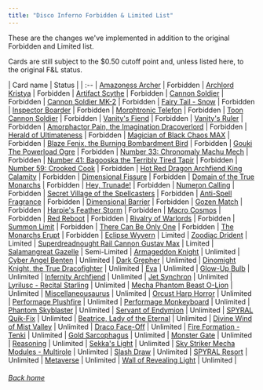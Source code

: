 ```yaml
---
title: "Disco Inferno Forbidden & Limited List"
---
```


These are the changes we've implemented in addition to the original Forbidden and Limited list.

Cards are still subject to the $0.50 cutoff point and, unless listed here, to the original F&L status.

| Card name | Status |
| :-- |
[Amazoness Archer](https://db.ygoprodeck.com/card/?search=Amazoness%20Archer) | Forbidden |
[Archlord Kristya](https://db.ygoprodeck.com/card/?search=Archlord%20Kristya) | Forbidden |
[Artifact Scythe](https://db.ygoprodeck.com/card/?search=Artifact%20Scythe) | Forbidden |
[Cannon Soldier](https://db.ygoprodeck.com/card/?search=Cannon%20Soldier) | Forbidden |
[Cannon Soldier MK-2](https://db.ygoprodeck.com/card/?search=Cannon%20Soldier%20MK-2) | Forbidden |
[Fairy Tail - Snow](https://db.ygoprodeck.com/card/?search=Fairy%20Tail%20-%20Snow) | Forbidden |
[Inspector Boarder](https://db.ygoprodeck.com/card/?search=Inspector%20Boarder) | Forbidden |
[Morphtronic Telefon](https://db.ygoprodeck.com/card/?search=Morphtronic%20Telefon) | Forbidden |
[Toon Cannon Soldier](https://db.ygoprodeck.com/card/?search=Toon%20Cannon%20Soldier) | Forbidden |
[Vanity's Fiend](https://db.ygoprodeck.com/card/?search=Vanity's%20Fiend) | Forbidden |
[Vanity's Ruler](https://db.ygoprodeck.com/card/?search=Vanity's%20Ruler) | Forbidden |
[Amorphactor Pain, the Imagination Dracoverlord](https://db.ygoprodeck.com/card/?search=Amorphactor%20Pain,%20the%20Imagination%20Dracoverlord) | Forbidden |
[Herald of Ultimateness](https://db.ygoprodeck.com/card/?search=Herald%20of%20Ultimateness) | Forbidden |
[Magician of Black Chaos MAX](https://db.ygoprodeck.com/card/?search=Magician%20of%20Black%20Chaos%20MAX) | Forbidden |
[Blaze Fenix, the Burning Bombardment Bird](https://db.ygoprodeck.com/card/?search=Blaze%20Fenix,%20the%20Burning%20Bombardment%20Bird) | Forbidden |
[Gouki The Powerload Ogre](https://db.ygoprodeck.com/card/?search=Gouki%20The%20Powerload%20Ogre) | Forbidden |
[Number 33: Chronomaly Machu Mech](https://db.ygoprodeck.com/card/?search=Number%2033:%20Chronomaly%20Machu%20Mech) | Forbidden |
[Number 41: Bagooska the Terribly Tired Tapir](https://db.ygoprodeck.com/card/?search=Number%2041:%20Bagooska%20the%20Terribly%20Tired%20Tapir) | Forbidden |
[Number 59: Crooked Cook](https://db.ygoprodeck.com/card/?search=Number%2059:%20Crooked%20Cook) | Forbidden |
[Hot Red Dragon Archfiend King Calamity](https://db.ygoprodeck.com/card/?search=Hot%20Red%20Dragon%20Archfiend%20King%20Calamity) | Forbidden |
[Dimensional Fissure](https://db.ygoprodeck.com/card/?search=Dimensional%20Fissure) | Forbidden |
[Domain of the True Monarchs](https://db.ygoprodeck.com/card/?search=Domain%20of%20the%20True%20Monarchs) | Forbidden |
[Hey, Trunade!](https://db.ygoprodeck.com/card/?search=Hey,%20Trunade!) | Forbidden |
[Numeron Calling](https://db.ygoprodeck.com/card/?search=Numeron%20Calling) | Forbidden |
[Secret Village of the Spellcasters](https://db.ygoprodeck.com/card/?search=Secret%20Village%20of%20the%20Spellcasters) | Forbidden |
[Anti-Spell Fragrance](https://db.ygoprodeck.com/card/?search=Anti-Spell%20Fragrance) | Forbidden |
[Dimensional Barrier](https://db.ygoprodeck.com/card/?search=Dimensional%20Barrier) | Forbidden |
[Gozen Match](https://db.ygoprodeck.com/card/?search=Gozen%20Match) | Forbidden |
[Harpie's Feather Storm](https://db.ygoprodeck.com/card/?search=Harpie's%20Feather%20Storm) | Forbidden |
[Macro Cosmos](https://db.ygoprodeck.com/card/?search=Macro%20Cosmos) | Forbidden |
[Red Reboot](https://db.ygoprodeck.com/card/?search=Red%20Reboot) | Forbidden |
[Rivalry of Warlords](https://db.ygoprodeck.com/card/?search=Rivalry%20of%20Warlords) | Forbidden |
[Summon Limit](https://db.ygoprodeck.com/card/?search=Summon%20Limit) | Forbidden |
[There Can Be Only One](https://db.ygoprodeck.com/card/?search=There%20Can%20Be%20Only%20One) | Forbidden |
[The Monarchs Erupt](https://db.ygoprodeck.com/card/?search=The%20Monarchs%20Erupt) | Forbidden |
[Eclipse Wyvern](https://db.ygoprodeck.com/card/?search=Eclipse%20Wyvern) | Limited |
[Zoodiac Drident](https://db.ygoprodeck.com/card/?search=Zoodiac%20Drident) | Limited |
[Superdreadnought Rail Cannon Gustav Max](https://db.ygoprodeck.com/card/?search=Superdreadnought%20Rail%20Cannon%20Gustav%20Max) | Limited |
[Salamangreat Gazelle](https://db.ygoprodeck.com/card/?search=Salamangreat%20Gazelle) | Semi-Limited |
[Armageddon Knight](https://db.ygoprodeck.com/card/?search=Armageddon%20Knight) | Unlimited |
[Cyber Angel Benten](https://db.ygoprodeck.com/card/?search=Cyber%20Angel%20Benten) | Unlimited |
[Dark Grepher](https://db.ygoprodeck.com/card/?search=Dark%20Grepher) | Unlimited |
[Dinomight Knight, the True Dracofighter](https://db.ygoprodeck.com/card/?search=Dinomight%20Knight,%20the%20True%20Dracofighter) | Unlimited |
[Eva](https://db.ygoprodeck.com/card/?search=Eva) | Unlimited |
[Glow-Up Bulb](https://db.ygoprodeck.com/card/?search=Glow-Up%20Bulb) | Unlimited |
[Infernity Archfiend](https://db.ygoprodeck.com/card/?search=Infernity%20Archfiend) | Unlimited |
[Jet Synchron](https://db.ygoprodeck.com/card/?search=Jet%20Synchron) | Unlimited |
[Lyrilusc - Recital Starling](https://db.ygoprodeck.com/card/?search=Lyrilusc%20-%20Recital%20Starling) | Unlimited |
[Mecha Phantom Beast O-Lion](https://db.ygoprodeck.com/card/?search=Mecha%20Phantom%20Beast%20O-Lion) | Unlimited |
[Miscellaneousaurus](https://db.ygoprodeck.com/card/?search=Miscellaneousaurus) | Unlimited |
[Orcust Harp Horror](https://db.ygoprodeck.com/card/?search=Orcust%20Harp%20Horror) | Unlimited |
[Performage Plushfire](https://db.ygoprodeck.com/card/?search=Performage%20Plushfire) | Unlimited |
[Performage Monkeyboard](https://db.ygoprodeck.com/card/?search=Performage%20Monkeyboard) | Unlimited |
[Phantom Skyblaster](https://db.ygoprodeck.com/card/?search=Phantom%20Skyblaster) | Unlimited |
[Servant of Endymion](https://db.ygoprodeck.com/card/?search=Servant%20of%20Endymion) | Unlimited |
[SPYRAL Quik-Fix](https://db.ygoprodeck.com/card/?search=SPYRAL%20Quik-Fix) | Unlimited |
[Beatrice, Lady of the Eternal](https://db.ygoprodeck.com/card/?search=Beatrice,%20Lady%20of%20the%20Eternal) | Unlimited |
[Divine Wind of Mist Valley](https://db.ygoprodeck.com/card/?search=Divine%20Wind%20of%20Mist%20Valley) | Unlimited |
[Draco Face-Off](https://db.ygoprodeck.com/card/?search=Draco%20Face-Off) | Unlimited |
[Fire Formation - Tenki](https://db.ygoprodeck.com/card/?search=Fire%20Formation%20-%20Tenki) | Unlimited |
[Gold Sarcophagus](https://db.ygoprodeck.com/card/?search=Gold%20Sarcophagus) | Unlimited |
[Monster Gate](https://db.ygoprodeck.com/card/?search=Monster%20Gate) | Unlimited |
[Reasoning](https://db.ygoprodeck.com/card/?search=Reasoning) | Unlimited |
[Sekka's Light](https://db.ygoprodeck.com/card/?search=Sekka's%20Light) | Unlimited |
[Sky Striker Mecha Modules - Multirole](https://db.ygoprodeck.com/card/?search=Sky%20Striker%20Mecha%20Modules%20-%20Multirole) | Unlimited |
[Slash Draw](https://db.ygoprodeck.com/card/?search=Slash%20Draw) | Unlimited |
[SPYRAL Resort](https://db.ygoprodeck.com/card/?search=SPYRAL%20Resort) | Unlimited |
[Metaverse](https://db.ygoprodeck.com/card/?search=Metaverse) | Unlimited |
[Wall of Revealing Light](https://db.ygoprodeck.com/card/?search=Wall%20of%20Revealing%20Light) | Unlimited |

###### [Back home](index)